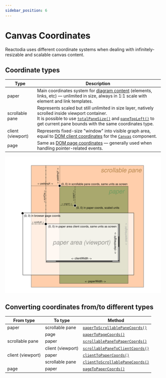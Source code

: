 ```yaml
---
sidebar_position: 6
---
```


# Canvas Coordinates

Reactodia uses different coordinate systems when dealing with infinitely-resizable and scalable canvas content.

## Coordinate types

| Type              | Description |
|-------------------|-------------|
| paper             | Main coordinates system for [diagram content](/docs/concepts/graph-model.md) (elements, links, etc) — unlimited in size, always in 1:1 scale with element and link templates. |
| scrollable pane   | Represents scaled but still unlimited in size layer, natively scrolled inside viewport container. <br/> It is possible to use [`totalPaneSize()`](/docs/api/workspace/functions/totalPaneSize.md) and [`paneTopLeft()`](/docs/api/workspace/functions/paneTopLeft.md) to get current pane bounds with the same coordinates type. |
| client (viewport) | Represents fixed-size "window" into visible graph area, equal to [DOM client coordinates](https://developer.mozilla.org/en-US/docs/Web/API/Element/clientWidth) for the [`Canvas`](/docs/components/canvas) component. |
| page              | Same as [DOM page coordinates](https://developer.mozilla.org/en-US/docs/Web/CSS/CSSOM_view/Coordinate_systems#page) — generally used when handling pointer-related events. |

![Reactodia coordinate system](/img/reactodia-coords-structure.svg)

## Converting coordinates from/to different types

| From type         | To type           | Method |
| ------------------|-------------------|--------|
| paper             | scrollable pane   | [`paperToScrollablePaneCoords()`](/docs/api/workspace/interfaces/CanvasMetrics.md#papertoscrollablepanecoords) |
|                   | page              | [`paperToPageCoords()`](/docs/api/workspace/interfaces/CanvasMetrics.md#papertopagecoords) |
| scrollable pane   | paper             | [`scrollablePaneToPaperCoords()`](/docs/api/workspace/interfaces/CanvasMetrics.md#scrollablepanetopapercoords) |
|                   | client (viewport) | [`scrollablePaneToClientCoords()`](/docs/api/workspace/interfaces/CanvasMetrics.md#scrollablepanetoclientcoords) |
| client (viewport) | paper             | [`clientToPaperCoords()`](/docs/api/workspace/interfaces/CanvasMetrics.md#clienttopapercoords) |
|                   | scrollable pane   | [`clientToScrollablePaneCoords()`](/docs/api/workspace/interfaces/CanvasMetrics.md#clienttoscrollablepanecoords) |
| page              | paper             | [`pageToPaperCoords()`](/docs/api/workspace/interfaces/CanvasMetrics.md#pagetopapercoords) |
